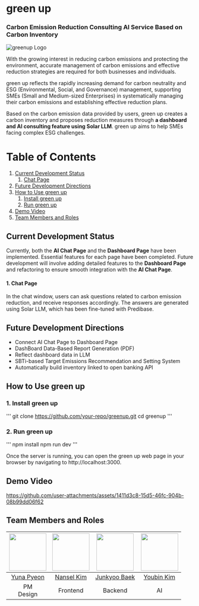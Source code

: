 # green up
### Carbon Emission Reduction Consulting AI Service Based on Carbon Inventory

![greenup Logo](https://github.com/user-attachments/assets/988463c0-0289-4333-9dcc-6ed9893138e5)

With the growing interest in reducing carbon emissions and protecting the environment, accurate management of carbon emissions and effective reduction strategies are required for both businesses and individuals.

green up reflects the rapidly increasing demand for carbon neutrality and ESG (Environmental, Social, and Governance) management, supporting SMEs (Small and Medium-sized Enterprises) in systematically managing their carbon emissions and establishing effective reduction plans.

Based on the carbon emission data provided by users, green up creates a carbon inventory and proposes reduction measures through **a dashboard and AI consulting feature using Solar LLM**. green up aims to help SMEs facing complex ESG challenges.

# Table of Contents
1. [Current Development Status](#current-development-status)
    1. [Chat Page](#chat-page)
2. [Future Development Directions](#future-development-directions)
3. [How to Use green up](#how-to-use-green-up)
    1. [Install green up](#install-green-up)
    2. [Run green up](#run-green-up)
4. [Demo Video](#demo-video)
5. [Team Members and Roles](#team-members-and-roles)

## Current Development Status

Currently, both the **AI Chat Page** and the **Dashboard Page** have been implemented. Essential features for each page have been completed. Future development will involve adding detailed features to the **Dashboard Page** and refactoring to ensure smooth integration with the **AI Chat Page**.

#### 1. Chat Page

In the chat window, users can ask questions related to carbon emission reduction, and receive responses accordingly. The answers are generated using Solar LLM, which has been fine-tuned with Predibase.

## Future Development Directions

- Connect AI Chat Page to Dashboard Page
- DashBoard Data-Based Report Generation (PDF)
- Reflect dashboard data in LLM
- SBTi-based Target Emissions Recommendation and Setting System
- Automatically build inventory linked to open banking API

## How to Use green up

### 1. Install green up
'''
git clone https://github.com/your-repo/greenup.git
cd greenup
'''


### 2. Run green up

'''
npm install
npm run dev
'''


Once the server is running, you can open the green up web page in your browser by navigating to http://localhost:3000.

## Demo Video

https://github.com/user-attachments/assets/1411d3c8-15d5-46fc-904b-08b99dd06f62

## Team Members and Roles

| [<img src="https://github.com/Drizzle03.png" width="100px">](https://github.com/Drizzle03) | [<img src="https://github.com/seulnan.png" width="100px">](https://github.com/seulnan) | [<img src="https://github.com/junekyu02.png" width="100px">](https://github.com/junekyu02) | [<img src="https://github.com/jakepro657.png" width="100px">](https://github.com/jakepro657) |
| :--------------------------------------------------------------------------------------: | :--------------------------------------------------------------------------------------: | :--------------------------------------------------------------------------------------: | :--------------------------------------------------------------------------------------: |
| [Yuna Pyeon](https://github.com/Drizzle03) | [Nansel Kim](https://github.com/seulnan) | [Junkyoo Baek](https://github.com/junekyu02) | [Youbin Kim](https://github.com/jakepro657) |
| PM <br> Design | Frontend | Backend | AI |
